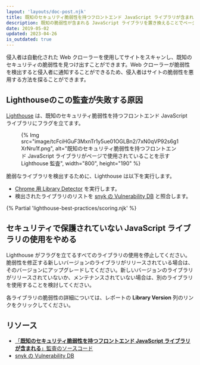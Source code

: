```yaml
---
layout: 'layouts/doc-post.njk'
title: 既知のセキュリティ脆弱性を持つフロントエンド JavaScript ライブラリが含まれる
description: 既知の脆弱性が含まれる JavaScript ライブラリを置き換えることでページをより安全にする方法を学びます。
date: 2019-05-02
updated: 2023-04-26
is_outdated: true
---
```


侵入者は自動化された Web クローラーを使用してサイトをスキャンし、既知のセキュリティの脆弱性を見つけ出すことができます。Web クローラーが脆弱性を検出すると侵入者に通知することができるため、侵入者はサイトの脆弱性を悪用する方法を探ることができます。

## Lighthouseのこの監査が失敗する原因

[Lighthouse](https://developers.google.com/web/tools/lighthouse/) は、既知のセキュリティ脆弱性を持つフロントエンド JavaScript ライブラリにフラグを立てます。

<figure>{% Img src="image/tcFciHGuF3MxnTr1y5ue01OGLBn2/7xN0qVP92s6g1XrNru1f.png", alt="既知のセキュリティ脆弱性を持つフロントエンド JavaScript ライブラリがページで使用されていることを示す Lighthouse 監査", width="800", height="190" %}</figure>

脆弱なライブラリを検出するために、Lighthouse は以下を実行します。

- [Chrome 用 Library Detector](https://www.npmjs.com/package/js-library-detector) を実行します。
- 検出されたライブラリのリストを [snyk の Vulnerability DB](https://snyk.io/vuln?packageManager=all) と照合します。

{% Partial 'lighthouse-best-practices/scoring.njk' %}

## セキュリティで保護されていない JavaScript ライブラリの使用をやめる

Lighthouse がフラグを立てるすべてのライブラリの使用を停止してください。脆弱性を修正する新しいバージョンのライブラリがリリースされている場合は、そのバージョンにアップグレードしてください。新しいバージョンのライブラリがリリースされていないか、メンテナンスされていない場合は、別のライブラリを使用することを検討してください。

各ライブラリの脆弱性の詳細については、レポートの **Library Version** 列のリンクをクリックしてください。

## リソース

- [「**既知のセキュリティ脆弱性を持つフロントエンド JavaScript ライブラリが含まれる**」監査のソースコード](https://github.com/GoogleChrome/lighthouse/blob/master/lighthouse-core/audits/dobetterweb/no-vulnerable-libraries.js)
- [snyk の Vulnerability DB](https://snyk.io/vuln?packageManager=all)

